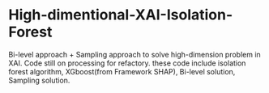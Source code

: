 # High-dimentional-XAI-Isolation-Forest
Bi-level approach + Sampling approach to solve high-dimension problem in XAI.
Code still on processing for refactory.
these code include isolation forest algorithm, XGboost(from Framework SHAP), Bi-level solution, Sampling solution.
